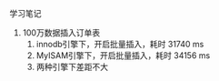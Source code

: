 学习笔记

1. 100万数据插入订单表
    1. innodb引擎下，开启批量插入，耗时 31740 ms
    2. MyISAM引擎下，开启批量插入，耗时 34156 ms
    3. 两种引擎下差距不大